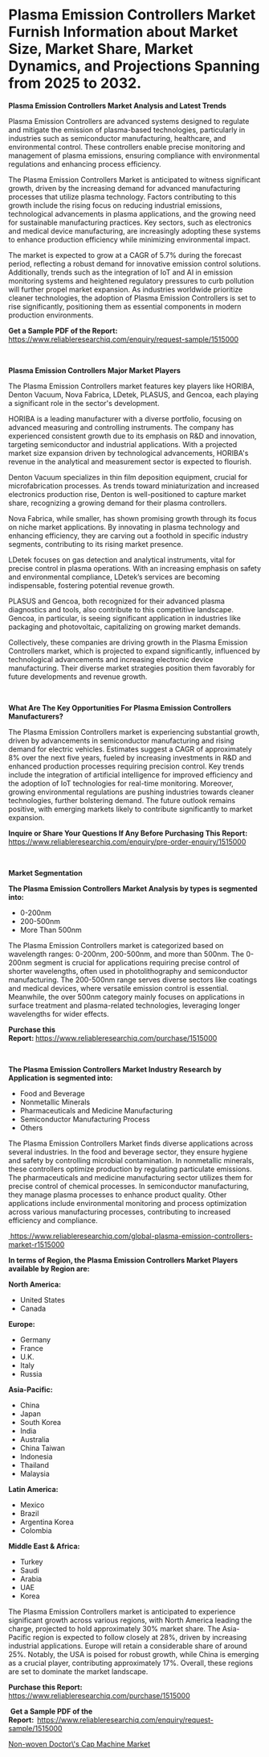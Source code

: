 <p><h1>Plasma Emission Controllers Market Furnish Information about Market Size, Market Share, Market Dynamics, and Projections Spanning from 2025 to 2032.</h1></p><p><strong>Plasma Emission Controllers Market Analysis and Latest Trends</strong></p>
<p><p>Plasma Emission Controllers are advanced systems designed to regulate and mitigate the emission of plasma-based technologies, particularly in industries such as semiconductor manufacturing, healthcare, and environmental control. These controllers enable precise monitoring and management of plasma emissions, ensuring compliance with environmental regulations and enhancing process efficiency.</p><p>The Plasma Emission Controllers Market is anticipated to witness significant growth, driven by the increasing demand for advanced manufacturing processes that utilize plasma technology. Factors contributing to this growth include the rising focus on reducing industrial emissions, technological advancements in plasma applications, and the growing need for sustainable manufacturing practices. Key sectors, such as electronics and medical device manufacturing, are increasingly adopting these systems to enhance production efficiency while minimizing environmental impact.</p><p>The market is expected to grow at a CAGR of 5.7% during the forecast period, reflecting a robust demand for innovative emission control solutions. Additionally, trends such as the integration of IoT and AI in emission monitoring systems and heightened regulatory pressures to curb pollution will further propel market expansion. As industries worldwide prioritize cleaner technologies, the adoption of Plasma Emission Controllers is set to rise significantly, positioning them as essential components in modern production environments.</p></p>
<p><strong>Get a Sample PDF of the Report:&nbsp;</strong> <a href="https://www.reliableresearchiq.com/enquiry/request-sample/1515000?utm_campaign=3370&utm_medium=2&utm_source=Github&utm_content=ia&utm_term=29032025&utm_id=plasma-emission-controllers">https://www.reliableresearchiq.com/enquiry/request-sample/1515000</a></p>
<p>&nbsp;</p>
<p><strong>Plasma Emission Controllers Major Market Players</strong></p>
<p><p>The Plasma Emission Controllers market features key players like HORIBA, Denton Vacuum, Nova Fabrica, LDetek, PLASUS, and Gencoa, each playing a significant role in the sector's development.</p><p>HORIBA is a leading manufacturer with a diverse portfolio, focusing on advanced measuring and controlling instruments. The company has experienced consistent growth due to its emphasis on R&D and innovation, targeting semiconductor and industrial applications. With a projected market size expansion driven by technological advancements, HORIBA's revenue in the analytical and measurement sector is expected to flourish.</p><p>Denton Vacuum specializes in thin film deposition equipment, crucial for microfabrication processes. As trends toward miniaturization and increased electronics production rise, Denton is well-positioned to capture market share, recognizing a growing demand for their plasma controllers.</p><p>Nova Fabrica, while smaller, has shown promising growth through its focus on niche market applications. By innovating in plasma technology and enhancing efficiency, they are carving out a foothold in specific industry segments, contributing to its rising market presence.</p><p>LDetek focuses on gas detection and analytical instruments, vital for precise control in plasma operations. With an increasing emphasis on safety and environmental compliance, LDetek’s services are becoming indispensable, fostering potential revenue growth.</p><p>PLASUS and Gencoa, both recognized for their advanced plasma diagnostics and tools, also contribute to this competitive landscape. Gencoa, in particular, is seeing significant application in industries like packaging and photovoltaic, capitalizing on growing market demands.</p><p>Collectively, these companies are driving growth in the Plasma Emission Controllers market, which is projected to expand significantly, influenced by technological advancements and increasing electronic device manufacturing. Their diverse market strategies position them favorably for future developments and revenue growth.</p></p>
<p>&nbsp;</p>
<p><strong>What Are The Key Opportunities For Plasma Emission Controllers Manufacturers?</strong></p>
<p><p>The Plasma Emission Controllers market is experiencing substantial growth, driven by advancements in semiconductor manufacturing and rising demand for electric vehicles. Estimates suggest a CAGR of approximately 8% over the next five years, fueled by increasing investments in R&D and enhanced production processes requiring precision control. Key trends include the integration of artificial intelligence for improved efficiency and the adoption of IoT technologies for real-time monitoring. Moreover, growing environmental regulations are pushing industries towards cleaner technologies, further bolstering demand. The future outlook remains positive, with emerging markets likely to contribute significantly to market expansion.</p></p>
<p><strong>Inquire or Share Your Questions If Any Before Purchasing This Report:</strong> <a href="https://www.reliableresearchiq.com/enquiry/pre-order-enquiry/1515000?utm_campaign=3370&utm_medium=2&utm_source=Github&utm_content=ia&utm_term=29032025&utm_id=plasma-emission-controllers">https://www.reliableresearchiq.com/enquiry/pre-order-enquiry/1515000</a></p>
<p>&nbsp;</p>
<p><strong>Market Segmentation</strong></p>
<p><strong>The Plasma Emission Controllers Market Analysis by types is segmented into:</strong></p>
<p><ul><li>0-200nm</li><li>200-500nm</li><li>More Than 500nm</li></ul></p>
<p><p>The Plasma Emission Controllers market is categorized based on wavelength ranges: 0-200nm, 200-500nm, and more than 500nm. The 0-200nm segment is crucial for applications requiring precise control of shorter wavelengths, often used in photolithography and semiconductor manufacturing. The 200-500nm range serves diverse sectors like coatings and medical devices, where versatile emission control is essential. Meanwhile, the over 500nm category mainly focuses on applications in surface treatment and plasma-related technologies, leveraging longer wavelengths for wider effects.</p></p>
<p><strong>Purchase this Report:&nbsp;</strong><a href="https://www.reliableresearchiq.com/purchase/1515000?utm_campaign=3370&utm_medium=2&utm_source=Github&utm_content=ia&utm_term=29032025&utm_id=plasma-emission-controllers">https://www.reliableresearchiq.com/purchase/1515000</a></p>
<p>&nbsp;</p>
<p><strong>The Plasma Emission Controllers Market Industry Research by Application is segmented into:</strong></p>
<p><ul><li>Food and Beverage</li><li>Nonmetallic Minerals</li><li>Pharmaceuticals and Medicine Manufacturing</li><li>Semiconductor Manufacturing Process</li><li>Others</li></ul></p>
<p><p>The Plasma Emission Controllers Market finds diverse applications across several industries. In the food and beverage sector, they ensure hygiene and safety by controlling microbial contamination. In nonmetallic minerals, these controllers optimize production by regulating particulate emissions. The pharmaceuticals and medicine manufacturing sector utilizes them for precise control of chemical processes. In semiconductor manufacturing, they manage plasma processes to enhance product quality. Other applications include environmental monitoring and process optimization across various manufacturing processes, contributing to increased efficiency and compliance.</p></p>
<p><a href="https://www.reliableresearchiq.com/global-plasma-emission-controllers-market-r1515000?utm_campaign=3370&utm_medium=2&utm_source=Github&utm_content=ia&utm_term=29032025&utm_id=plasma-emission-controllers">&nbsp;https://www.reliableresearchiq.com/global-plasma-emission-controllers-market-r1515000</a></p>
<p><strong>In terms of Region, the Plasma Emission Controllers Market Players available by Region are:</strong></p>
<p>
    <p> <strong> North America: </strong>
        <ul>
            <li>United States</li>
            <li>Canada</li>
        </ul>
        </p> 
    <p> <strong> Europe: </strong>
        <ul>
            <li>Germany</li>
            <li>France</li>
            <li>U.K.</li>
            <li>Italy</li>
            <li>Russia</li>
        </ul>
        </p> 
    <p> <strong> Asia-Pacific: </strong>
        <ul>
            <li>China</li>
            <li>Japan</li>
            <li>South Korea</li>
            <li>India</li>
            <li>Australia</li>
            <li>China Taiwan</li>
            <li>Indonesia</li>
            <li>Thailand</li>
            <li>Malaysia</li>
        </ul>
        </p> 
    <p> <strong> Latin America: </strong>
        <ul>
            <li>Mexico</li>
            <li>Brazil</li>
            <li>Argentina Korea</li>
            <li>Colombia</li>
        </ul>
        </p> 
    <p> <strong> Middle East & Africa: </strong>
        <ul>
            <li>Turkey</li>
            <li>Saudi</li>
            <li>Arabia</li>
            <li>UAE</li>
            <li>Korea</li>
        </ul>
    </p>
    </p>
<p><p>The Plasma Emission Controllers market is anticipated to experience significant growth across various regions, with North America leading the charge, projected to hold approximately 30% market share. The Asia-Pacific region is expected to follow closely at 28%, driven by increasing industrial applications. Europe will retain a considerable share of around 25%. Notably, the USA is poised for robust growth, while China is emerging as a crucial player, contributing approximately 17%. Overall, these regions are set to dominate the market landscape.</p></p>
<p><strong>Purchase this Report: </strong><a href="https://www.reliableresearchiq.com/purchase/1515000?utm_campaign=3370&utm_medium=2&utm_source=Github&utm_content=ia&utm_term=29032025&utm_id=plasma-emission-controllers">https://www.reliableresearchiq.com/purchase/1515000</a></p>
<p>&nbsp;<strong>Get a Sample PDF of the Report:&nbsp;&nbsp;</strong><a href="https://www.reliableresearchiq.com/enquiry/request-sample/1515000?utm_campaign=3370&utm_medium=2&utm_source=Github&utm_content=ia&utm_term=29032025&utm_id=plasma-emission-controllers">https://www.reliableresearchiq.com/enquiry/request-sample/1515000</a></p>
<p><strong></strong></p>
<p><p><a href="https://github.com/guyotkiferhi/Market-Research-Report-List-1/blob/main/non-woven-doctors-cap-machine-market.md?utm_campaign=3370&utm_medium=2&utm_source=Github&utm_content=ia&utm_term=29032025&utm_id=plasma-emission-controllers">Non-woven Doctor\'s Cap Machine Market</a></p></p>